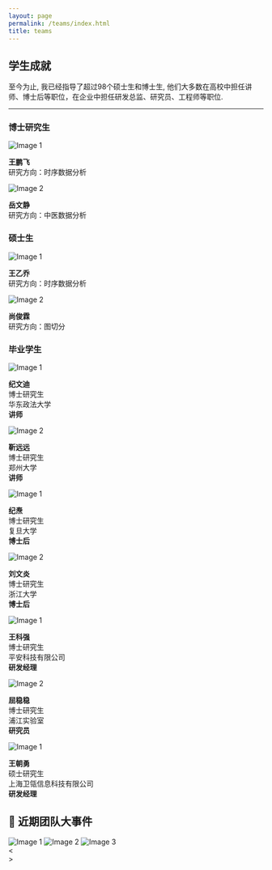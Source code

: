 ```yaml
---
layout: page
permalink: /teams/index.html
title: teams
---
```


## 学生成就

至今为止, 我已经指导了超过98个硕士生和博士生, 他们大多数在高校中担任讲师、博士后等职位，在企业中担任研发总监、研究员、工程师等职位.

---

### 博士研究生

<div class="image-container">
  <div class="image-item">
    <img src="/images/boy.jpg" alt="Image 1">
    <p class="image-description"><strong>王鹏飞</strong><br>研究方向：时序数据分析</p>
  </div>

  <div class="image-item">
    <img src="/images/girl.jpg" alt="Image 2">
    <p class="image-description"><strong>岳文静</strong><br>研究方向：中医数据分析</p>
  </div>
</div>


### 硕士生


<div class="image-container">
  <div class="image-item">
    <img src="/images/girl.jpg" alt="Image 1">
    <p class="image-description"><strong>王乙乔</strong><br>研究方向：时序数据分析</p>
  </div>

  <div class="image-item">
    <img src="/images/girl.jpg" alt="Image 2">
    <p class="image-description"><strong>尚俊霖</strong><br>研究方向：图切分</p>
  </div>
</div>


### 毕业学生
<div class="image-container">
  <div class="image-item">
    <img src="/images/girl.jpg" alt="Image 1">
    <p class="image-description"><strong>纪文迪</strong><br>博士研究生<br>华东政法大学<br><strong>讲师</strong></p>
  </div>

  <div class="image-item">
    <img src="/images/girl.jpg" alt="Image 2">
    <p class="image-description"><strong>靳远远</strong><br>博士研究生<br>郑州大学<br><strong>讲师</strong></p>
  </div>
</div>


<div class="image-container">
  <div class="image-item">
    <img src="/images/boy.jpg" alt="Image 1">
    <p class="image-description"><strong>纪焘</strong><br>博士研究生<br>复旦大学<br><strong>博士后</strong></p>
  </div>

  <div class="image-item">
    <img src="/images/girl.jpg" alt="Image 2">
    <p class="image-description"><strong>刘文炎</strong><br>博士研究生<br>浙江大学<br><strong>博士后</strong></p>
  </div>
</div>

<div class="image-container">
  <div class="image-item">
    <img src="/images/boy.jpg" alt="Image 1">
    <p class="image-description"><strong>王科强</strong><br>博士研究生<br>平安科技有限公司<br><strong>研发经理</strong></p>
  </div>

  <div class="image-item">
    <img src="/images/girl.jpg" alt="Image 2">
    <p class="image-description"><strong>屈稳稳</strong><br>博士研究生<br>浦江实验室<br><strong>研究员</strong></p>
  </div>
</div>

<div class="image-container">
  <div class="image-item">
    <img src="/images/boy.jpg" alt="Image 1">
    <p class="image-description"><strong>王朝勇</strong><br>硕士研究生<br>上海卫瓴信息科技有限公司<br><strong>研发经理</strong></p>
  </div>
</div>


## 📢 近期团队大事件

 <div class="slider-container">
        <div class="slider">
            <img src="/images/team1.jpg" alt="Image 1">
            <img src="/images/team2.jpg" alt="Image 2">
            <img src="/images/team3.jpg" alt="Image 3">
            <!-- Add more images as needed -->
        </div>
        <div class="controls">
            <div class="arrow prev">&lt;</div>
            <div class="dots">
                <span class="dot"></span>
                <span class="dot"></span>
                <span class="dot"></span>
                <!-- Add more dots as needed -->
            </div>
            <div class="arrow next">&gt;</div>
        </div>
    </div>
<script src="https://yuewj123.github.io/assets/js/main_image.js"></script>


